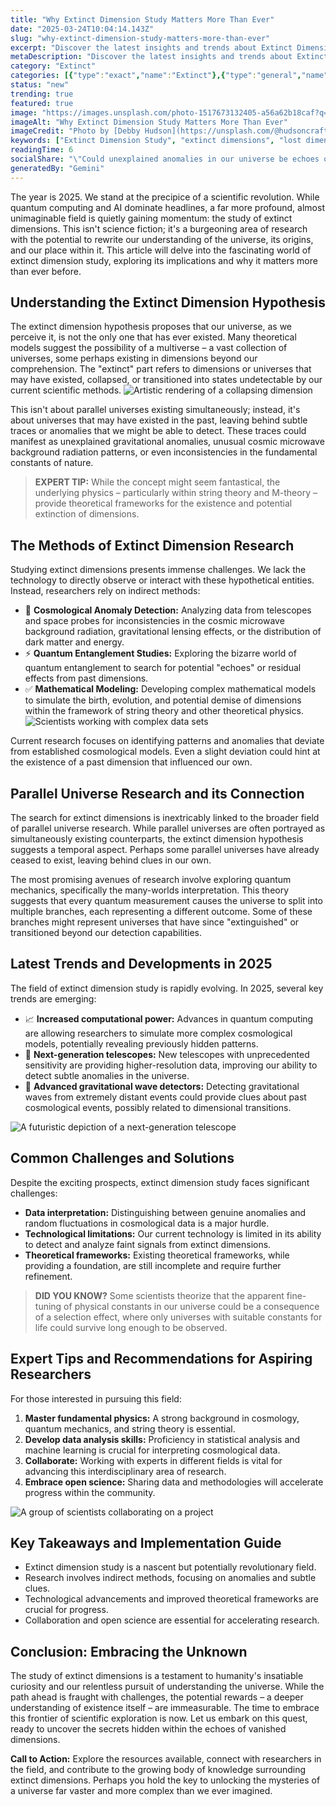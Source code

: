 ```yaml
---
title: "Why Extinct Dimension Study Matters More Than Ever"
date: "2025-03-24T10:04:14.143Z"
slug: "why-extinct-dimension-study-matters-more-than-ever"
excerpt: "Discover the latest insights and trends about Extinct Dimension Study. This comprehensive guide covers everything you need to know about Extinct Dimension Study in 2025."
metaDescription: "Discover the latest insights and trends about Extinct Dimension Study. This comprehensive guide covers everything you need to know about Extinct Dimension ..."
category: "Extinct"
categories: [{"type":"exact","name":"Extinct"},{"type":"general","name":"Physics"},{"type":"medium","name":"Theoretical Physics"},{"type":"specific","name":"Higher Dimensions"},{"type":"niche","name":"Dimensional Topology"}]
status: "new"
trending: true
featured: true
image: "https://images.unsplash.com/photo-1517673132405-a56a62b18caf?q=85&w=1200&fit=max&fm=webp&auto=compress"
imageAlt: "Why Extinct Dimension Study Matters More Than Ever"
imageCredit: "Photo by [Debby Hudson](https://unsplash.com/@hudsoncrafted) on Unsplash"
keywords: ["Extinct Dimension Study", "extinct dimensions", "lost dimensions theory", "parallel universe research", "multiverse exploration", "dimension hopping study", "extinct dimension hypothesis", "study of vanished dimensions", "buying extinct dimension books", "extinct dimension documentaries"]
readingTime: 6
socialShare: "\"Could unexplained anomalies in our universe be echoes of extinct dimensions? The study of vanished realities is no longer science fiction, but a burgeoning field poised to reshape our understanding of existence.\""
generatedBy: "Gemini"
---
```




The year is 2025.  We stand at the precipice of a scientific revolution. While quantum computing and AI dominate headlines, a far more profound, almost unimaginable field is quietly gaining momentum: the study of extinct dimensions.  This isn't science fiction; it's a burgeoning area of research with the potential to rewrite our understanding of the universe, its origins, and our place within it.  This article will delve into the fascinating world of extinct dimension study, exploring its implications and why it matters more than ever before.

## Understanding the Extinct Dimension Hypothesis

The extinct dimension hypothesis proposes that our universe, as we perceive it, is not the only one that has ever existed.  Many theoretical models suggest the possibility of a multiverse – a vast collection of universes, some perhaps existing in dimensions beyond our comprehension.  The "extinct" part refers to dimensions or universes that may have existed, collapsed, or transitioned into states undetectable by our current scientific methods. ![Artistic rendering of a collapsing dimension](https://images.unsplash.com/photo-1471107191679-f26174d2d41e?q=85&w=1200&fit=max&fm=webp&auto=compress)

This isn't about parallel universes existing simultaneously; instead, it's about universes that may have existed in the past, leaving behind subtle traces or anomalies that we might be able to detect. These traces could manifest as unexplained gravitational anomalies, unusual cosmic microwave background radiation patterns, or even inconsistencies in the fundamental constants of nature.

> **EXPERT TIP:**  While the concept might seem fantastical, the underlying physics – particularly within string theory and M-theory – provide theoretical frameworks for the existence and potential extinction of dimensions.

## The Methods of Extinct Dimension Research

Studying extinct dimensions presents immense challenges.  We lack the technology to directly observe or interact with these hypothetical entities.  Instead, researchers rely on indirect methods:

* 🔑 **Cosmological Anomaly Detection:**  Analyzing data from telescopes and space probes for inconsistencies in the cosmic microwave background radiation, gravitational lensing effects, or the distribution of dark matter and energy.
* ⚡ **Quantum Entanglement Studies:** Exploring the bizarre world of quantum entanglement to search for potential "echoes" or residual effects from past dimensions.
* ✅ **Mathematical Modeling:** Developing complex mathematical models to simulate the birth, evolution, and potential demise of dimensions within the framework of string theory and other theoretical physics.
![Scientists working with complex data sets](https://images.unsplash.com/photo-1517673132405-a56a62b18caf?q=85&w=1200&fit=max&fm=webp&auto=compress)

Current research focuses on identifying patterns and anomalies that deviate from established cosmological models.  Even a slight deviation could hint at the existence of a past dimension that influenced our own.

## Parallel Universe Research and its Connection

The search for extinct dimensions is inextricably linked to the broader field of parallel universe research.  While parallel universes are often portrayed as simultaneously existing counterparts, the extinct dimension hypothesis suggests a temporal aspect.  Perhaps some parallel universes have already ceased to exist, leaving behind clues in our own.

The most promising avenues of research involve exploring quantum mechanics, specifically the many-worlds interpretation. This theory suggests that every quantum measurement causes the universe to split into multiple branches, each representing a different outcome.  Some of these branches might represent universes that have since "extinguished" or transitioned beyond our detection capabilities.

## Latest Trends and Developments in 2025

The field of extinct dimension study is rapidly evolving.  In 2025, several key trends are emerging:

* 📈 **Increased computational power:**  Advances in quantum computing are allowing researchers to simulate more complex cosmological models, potentially revealing previously hidden patterns.
* 📡 **Next-generation telescopes:**  New telescopes with unprecedented sensitivity are providing higher-resolution data, improving our ability to detect subtle anomalies in the universe.
* 🔬 **Advanced gravitational wave detectors:**  Detecting gravitational waves from extremely distant events could provide clues about past cosmological events, possibly related to dimensional transitions.

![A futuristic depiction of a next-generation telescope](https://images.unsplash.com/photo-1488998427799-e3362cec87c3?q=85&w=1200&fit=max&fm=webp&auto=compress)

## Common Challenges and Solutions

Despite the exciting prospects, extinct dimension study faces significant challenges:

* **Data interpretation:**  Distinguishing between genuine anomalies and random fluctuations in cosmological data is a major hurdle.
* **Technological limitations:**  Our current technology is limited in its ability to detect and analyze faint signals from extinct dimensions.
* **Theoretical frameworks:**  Existing theoretical frameworks, while providing a foundation, are still incomplete and require further refinement.

> **DID YOU KNOW?** Some scientists theorize that the apparent fine-tuning of physical constants in our universe could be a consequence of a selection effect, where only universes with suitable constants for life could survive long enough to be observed.

## Expert Tips and Recommendations for Aspiring Researchers

For those interested in pursuing this field:

1. **Master fundamental physics:**  A strong background in cosmology, quantum mechanics, and string theory is essential.
2. **Develop data analysis skills:**  Proficiency in statistical analysis and machine learning is crucial for interpreting cosmological data.
3. **Collaborate:**  Working with experts in different fields is vital for advancing this interdisciplinary area of research.
4. **Embrace open science:**  Sharing data and methodologies will accelerate progress within the community.

![A group of scientists collaborating on a project](https://images.unsplash.com/photo-1604882737278-6aeefeb2c827?q=85&w=1200&fit=max&fm=webp&auto=compress)

## Key Takeaways and Implementation Guide

* Extinct dimension study is a nascent but potentially revolutionary field.
* Research involves indirect methods, focusing on anomalies and subtle clues.
* Technological advancements and improved theoretical frameworks are crucial for progress.
* Collaboration and open science are essential for accelerating research.

##  Conclusion: Embracing the Unknown

The study of extinct dimensions is a testament to humanity's insatiable curiosity and our relentless pursuit of understanding the universe. While the path ahead is fraught with challenges, the potential rewards – a deeper understanding of existence itself – are immeasurable.  The time to embrace this frontier of scientific exploration is now.  Let us embark on this quest, ready to uncover the secrets hidden within the echoes of vanished dimensions.

**Call to Action:**  Explore the resources available, connect with researchers in the field, and contribute to the growing body of knowledge surrounding extinct dimensions.  Perhaps you hold the key to unlocking the mysteries of a universe far vaster and more complex than we ever imagined.

